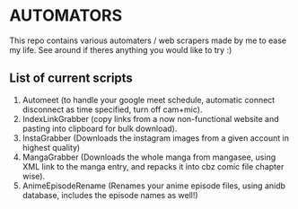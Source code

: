 # AUTOMATORS  
This repo contains various automaters / web scrapers made by me to ease my life.
See around if theres anything you would like to try :)

## List of current scripts 
1. Automeet (to handle your google meet schedule, automatic connect disconnect as time specified, turn off cam+mic).  
2. IndexLinkGrabber (copy links from a now non-functional website and pasting into clipboard for bulk download).  
3. InstaGrabber (Downloads the instagram images from a given account in highest quality)
4. MangaGrabber (Downloads the whole manga from mangasee, using XML link to the manga entry, and repacks it into cbz comic file chapter wise).
5. AnimeEpisodeRename (Renames your anime episode files, using anidb database, includes the episode names as well!)
